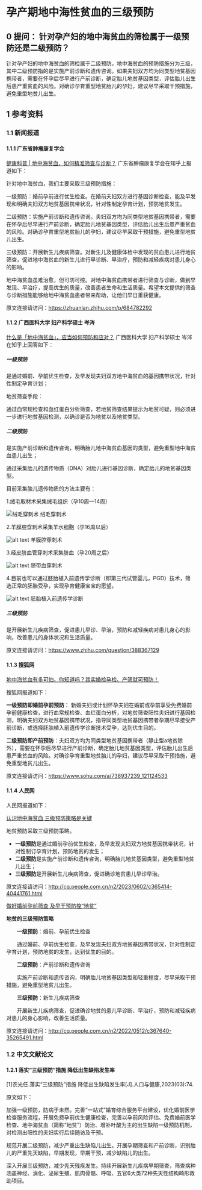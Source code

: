 # 孕产期地中海性贫血的三级预防

## 0 提问： 针对孕产妇的地中海贫血的筛检属于一级预防还是二级预防？

针对孕产妇的地中海贫血的筛检属于二级预防。地中海贫血的预防措施分为三级，其中二级预防指的是实施产前诊断和遗传咨询。如果夫妇双方均为同类型地贫基因携带者，需要在怀孕后尽早进行产前诊断，确定胎儿地贫基因类型，评估胎儿出生后患严重贫血的风险。对确诊孕育重型地贫胎儿的孕妇，建议尽早采取干预措施，避免重型地贫儿出生。


## 1 参考资料

### 1.1 新闻报道

#### 1.1.1 广东省肿瘤康复学会


[健康科普 | 地中海贫血，如何精准筛查与诊断？](https://zhuanlan.zhihu.com/p/684782292)
广东省肿瘤康复学会在知乎上报道如下：


针对地中海贫血，我们主要采取三级预防措施：

一级预防：婚前孕前进行优生检查。在婚前夫妇双方进行基因诊断检查，能及早发现和明确夫妇双方地贫基因携带状况，针对性制定孕育计划，预防地贫发生。

二级预防：实施产前诊断和遗传咨询。夫妇双方均为同类型地贫基因携带者，需要在怀孕后尽早进行产前诊断，确定胎儿地贫基因类型，评估胎儿出生后患严重贫血的风险。对确诊孕育重型地贫胎儿的孕妇，建议尽早采取干预措施，避免重型地贫儿出生。

三级预防：开展新生儿疾病筛查。对新生儿及健康体检中发现的贫血患儿进行地贫筛查，促进地中海贫血的新生儿进行早诊断、早治疗，预防和减轻疾病对患儿身心的影响。

地中海贫血虽难治愈，但可防可控。对地中海贫血携带者进行筛查与诊断，做到早发现、早治疗，提高优生的质量，改善患者生命和生活质量。希望本文提供的筛查与诊断措施能够给地中海贫血患者带来帮助，让他们早日重获健康。


原文连接请访问：https://zhuanlan.zhihu.com/p/684782292




#### 1.1.2 广西医科大学 妇产科学硕士 岑涔
[什么是「地中海贫血」，应当如何预防和应对？](https://www.zhihu.com/question/388367129) 
广西医科大学 妇产科学硕士 岑涔 在知乎上回答如下：
##### 一级预防
是通过婚前、孕前优生检查，及早发现夫妇双方地中海贫血的基因携带状况，针对性制定孕育计划；

地贫筛查手段：

通过血常规检查和血红蛋白分析筛查，若地贫筛查结果提示为地贫可疑，则必须进一步进行地贫基因检测，以确诊是否为地贫以及地贫类型。

##### 二级预防
是实施产前诊断和遗传咨询，明确胎儿地中海贫血基因的类型，避免重型地中海贫血患儿出生；

通过采集胎儿的遗传物质（DNA）对胎儿进行基因诊断，确定胎儿的地贫基因类型。

目前采集胎儿遗传物质的方法主要有：

1.绒毛取材术采集绒毛组织（孕10周—14周）


![绒毛穿刺术](绒毛穿刺术.png)
绒毛穿刺术


2.羊膜腔穿刺术采集羊水细胞（孕16周以后）

![alt text](image-1.png)
羊膜腔穿刺术


3.经皮脐血管穿刺术采集脐血（孕20周之后）

![alt text](image-2.png)
脐带血穿刺术


4.目前也可以通过胚胎植入前遗传学诊断（即第三代试管婴儿，PGD）技术，筛选正常的胚胎受孕，实现孕育健康宝宝的愿望。

![alt text](image-3.png)
胚胎植入前遗传学诊断

##### 三级预防
是开展新生儿疾病筛查，促进患儿早诊、早治，预防和减轻疾病对患儿身心的影响，改善患儿的身体状况和生活质量。


原文连接请访问：https://www.zhihu.com/question/388367129




#### 1.1.3 搜狐网

[地中海贫血有多可怕，你知道吗？其实婚检孕检、产筛就可预防！](https://www.sohu.com/a/738937239_121124533)

搜狐网报道如下：

**一级预防即婚前孕前预防**：
新婚夫妇或计划怀孕夫妇在婚前或孕前享受免费婚前孕前健康检查，进行血常规检查、血红蛋白分析，对地贫筛查阳性夫妇进行基因检测，明确夫妇双方地贫基因携带状况，指导同类型地贫基因携带者孕期尽早接受产前诊断，或选择胚胎植入前遗传学诊断技术受孕，达到优生目的。


**二级预防即产前预防**：夫妇双方均为同类型地贫基因携带者（静止型a地贫除外），需要在怀孕后尽早进行产前诊断，确定胎儿地贫基因类型，评估胎儿出生后患严重贫血的风险。对确诊孕育重型地贫胎儿的孕妇，建议尽早采取干预措施，避免重型地贫儿出生。

原文连接请访问：https://www.sohu.com/a/738937239_121124533

#### 1.1.4 人民网
人民网报道如下：


[认识地中海贫血 三级预防策略是关键](http://cq.people.com.cn/n2/2023/0602/c365414-40441761.html)



地贫预防采取三级预防策略。
* **一级预防**是通过婚前孕前优生检查，及早发现夫妇双方地贫基因携带状况，针对性制订孕育计划，预防地贫的发生；
* **二级预防**是实施产前诊断和遗传咨询，明确胎儿地贫基因类型，避免重型地贫儿出生；
* **三级预防**是开展新生儿疾病筛查，促进确诊地贫患儿早诊早治。

原文连接请访问：http://cq.people.com.cn/n2/2023/0602/c365414-40441761.html


[做好婚前孕前筛查 及早干预防控“地贫”](http://cq.people.com.cn/n2/2022/0512/c367640-35265491.html)


**地贫的三级预防策略**

　　**一级预防**：婚前、孕前优生检查

　　通过婚前、孕前优生检查，及早发现夫妇双方地贫基因携带状况，针对性制定孕育计划，预防地贫的发生，达到优生的目的。

　　**二级预防**：产前诊断和遗传咨询

　　实施产前诊断和遗传咨询，明确胎儿地贫基因类型和轻重程度，尽早采取干预措施，避免重型地贫儿出生。

　　**三级预防**：新生儿疾病筛查

　　开展新生儿疾病筛查，促进确诊地贫的患儿早诊断、早治疗，预防和减轻疾病对患儿的身心影响，改善生活质量。


原文连接请访问：http://cq.people.com.cn/n2/2022/0512/c367640-35265491.html


### 1.2 中文文献论文

#### 1.2.1 落实“三级预防”措施 降低出生缺陷发生率

[1]农光任.落实“三级预防”措施  降低出生缺陷发生率[J].人口与健康,2023(03):74.


原文如下：

加强一级预防，防病于未然。完善“一站式”婚育综合服务平台建设，优化婚前医学检查服务流程，开展免费孕前优生健康检查，完善以孕前风险评估、免费婚前医学检查、地中海贫血（简称“地贫”）防治、增补叶酸为主的出生缺陷一级预防机制，对检测出阳性的夫妇实行后续随访及干预。


规范开展二级预防，减少严重出生缺陷儿出生。开展孕期筛查和产前诊断，识别胎儿的严重先天缺陷，早期发现，早期干预，减少缺陷儿的出生。

深入开展三级预防，减少先天残疾发生。持续开展新生儿疾病早期筛查，筛查病种涵盖神经、消化、泌尿生殖、肌肉骨骼、呼吸、五官6大类72种先天性结构畸形救助项目。












